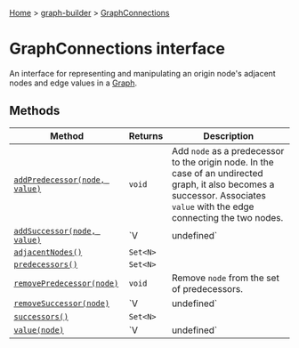 [Home](./index) &gt; [graph-builder](./graph-builder.md) &gt; [GraphConnections](./graph-builder.graphconnections.md)

# GraphConnections interface

An interface for representing and manipulating an origin node's adjacent nodes and edge values in a [Graph](./graph-builder.graph.md)<!-- -->.

## Methods

|  Method | Returns | Description |
|  --- | --- | --- |
|  [`addPredecessor(node, value)`](./graph-builder.graphconnections.addpredecessor.md) | `void` | Add `node` as a predecessor to the origin node. In the case of an undirected graph, it also becomes a successor. Associates `value` with the edge connecting the two nodes. |
|  [`addSuccessor(node, value)`](./graph-builder.graphconnections.addsuccessor.md) | `V | undefined` | Add `node` as a successor to the origin node. In the case of an undirected graph, it also becomes a predecessor. Associates `value` with the edge connecting the two nodes. Returns the value previously associated with the edge connecting the two nodes. |
|  [`adjacentNodes()`](./graph-builder.graphconnections.adjacentnodes.md) | `Set<N>` |  |
|  [`predecessors()`](./graph-builder.graphconnections.predecessors.md) | `Set<N>` |  |
|  [`removePredecessor(node)`](./graph-builder.graphconnections.removepredecessor.md) | `void` | Remove `node` from the set of predecessors. |
|  [`removeSuccessor(node)`](./graph-builder.graphconnections.removesuccessor.md) | `V | undefined` | Remove `node` from the set of successors. Returns the value previously associated with the edge connecting the two nodes. |
|  [`successors()`](./graph-builder.graphconnections.successors.md) | `Set<N>` |  |
|  [`value(node)`](./graph-builder.graphconnections.value.md) | `V | undefined` | Returns the value associated with the edge connecting the origin node to `node`<!-- -->, or undefined if there is no such edge. |

